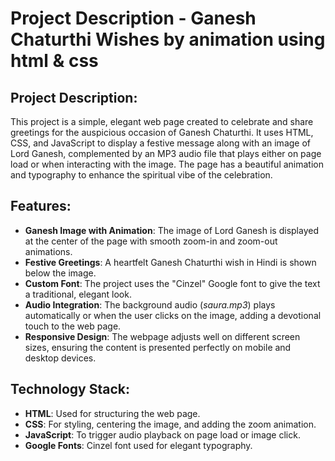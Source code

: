 <!DOCTYPE html>
<html lang="en">
<head>
    <meta charset="UTF-8">
    <meta name="viewport" content="width=device-width, initial-scale=1.0">
    <h1>Project Description - Ganesh Chaturthi Wishes by animation using html & css</hi>
</head>
<body>
    <h2><strong>Project Description</strong>:</h2>
    <p>This project is a simple, elegant web page created to celebrate and share greetings for the auspicious occasion of Ganesh Chaturthi. It uses HTML, CSS, and JavaScript to display a festive message along with an image of Lord Ganesh, complemented by an MP3 audio file that plays either on page load or when interacting with the image. The page has a beautiful animation and typography to enhance the spiritual vibe of the celebration.</p>

   <h2><strong>Features</strong>:</h2>
    <ul>
        <li><strong>Ganesh Image with Animation</strong>: The image of Lord Ganesh is displayed at the center of the page with smooth zoom-in and zoom-out animations.</li>
        <li><strong>Festive Greetings</strong>: A heartfelt Ganesh Chaturthi wish in Hindi is shown below the image.</li>
        <li><strong>Custom Font</strong>: The project uses the "Cinzel" Google font to give the text a traditional, elegant look.</li>
        <li><strong>Audio Integration</strong>: The background audio (<em>saura.mp3</em>) plays automatically or when the user clicks on the image, adding a devotional touch to the web page.</li>
        <li><strong>Responsive Design</strong>: The webpage adjusts well on different screen sizes, ensuring the content is presented perfectly on mobile and desktop devices.</li>
    </ul>
    <h2><strong>Technology Stack</strong>:</h2>
    <ul>
        <li><strong>HTML</strong>: Used for structuring the web page.</li>
        <li><strong>CSS</strong>: For styling, centering the image, and adding the zoom animation.</li>
        <li><strong>JavaScript</strong>: To trigger audio playback on page load or image click.</li>
        <li><strong>Google Fonts</strong>: Cinzel font used for elegant typography.</li>
    </ul>
</body>
</html>
